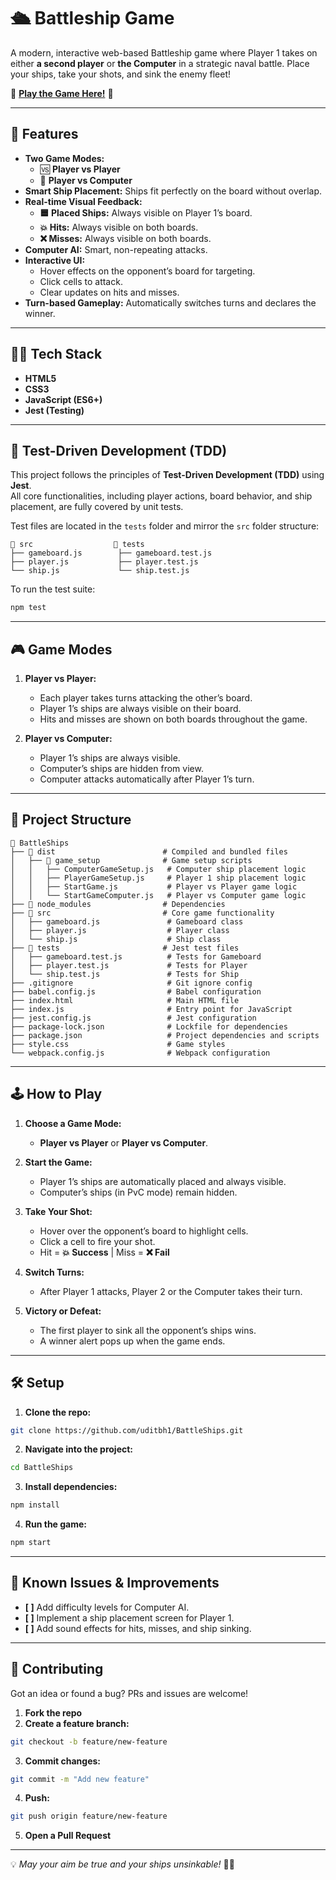 # 🛳️ Battleship Game  

A modern, interactive web-based Battleship game where Player 1 takes on either **a second player** or **the Computer** in a strategic naval battle. Place your ships, take your shots, and sink the enemy fleet!  

🎉 **[Play the Game Here!](https://uditbh1.github.io/BattleShips/)** 🎉  

---

## 🚀 Features  

- **Two Game Modes:**  
    - 🆚 **Player vs Player**  
    - 🤖 **Player vs Computer**  
- **Smart Ship Placement:** Ships fit perfectly on the board without overlap.  
- **Real-time Visual Feedback:**  
    - **🟦 Placed Ships:** Always visible on Player 1’s board.  
    - **💥 Hits:** Always visible on both boards.  
    - **❌ Misses:** Always visible on both boards.  
- **Computer AI:** Smart, non-repeating attacks.  
- **Interactive UI:**  
    - Hover effects on the opponent’s board for targeting.  
    - Click cells to attack.  
    - Clear updates on hits and misses.  
- **Turn-based Gameplay:** Automatically switches turns and declares the winner.  

---

## 🧑‍💻 Tech Stack  

- **HTML5**  
- **CSS3**  
- **JavaScript (ES6+)**  
- **Jest (Testing)**  

---

## 🧪 Test-Driven Development (TDD)  

This project follows the principles of **Test-Driven Development (TDD)** using **Jest**.  
All core functionalities, including player actions, board behavior, and ship placement, are fully covered by unit tests.  

Test files are located in the `tests` folder and mirror the `src` folder structure:  

```
📁 src                  📁 tests  
├── gameboard.js        ├── gameboard.test.js  
├── player.js           ├── player.test.js  
└── ship.js             └── ship.test.js  
```

To run the test suite:  
```bash
npm test
```

---

## 🎮 Game Modes  

1. **Player vs Player:**  
   - Each player takes turns attacking the other’s board.  
   - Player 1’s ships are always visible on their board.  
   - Hits and misses are shown on both boards throughout the game.  

2. **Player vs Computer:**  
   - Player 1’s ships are always visible.  
   - Computer’s ships are hidden from view.  
   - Computer attacks automatically after Player 1’s turn.  

---

## 📂 Project Structure  

```
📁 BattleShips
├── 📁 dist                        # Compiled and bundled files
│   ├── 📁 game_setup              # Game setup scripts
│   │   ├── ComputerGameSetup.js   # Computer ship placement logic
│   │   ├── PlayerGameSetup.js     # Player 1 ship placement logic
│   │   ├── StartGame.js           # Player vs Player game logic
│   │   └── StartGameComputer.js   # Player vs Computer game logic
├── 📁 node_modules                # Dependencies
├── 📁 src                         # Core game functionality
│   ├── gameboard.js               # Gameboard class
│   ├── player.js                  # Player class
│   └── ship.js                    # Ship class
├── 📁 tests                       # Jest test files
│   ├── gameboard.test.js          # Tests for Gameboard
│   ├── player.test.js             # Tests for Player
│   └── ship.test.js               # Tests for Ship
├── .gitignore                     # Git ignore config
├── babel.config.js                # Babel configuration
├── index.html                     # Main HTML file
├── index.js                       # Entry point for JavaScript
├── jest.config.js                 # Jest configuration
├── package-lock.json              # Lockfile for dependencies
├── package.json                   # Project dependencies and scripts
├── style.css                      # Game styles
└── webpack.config.js              # Webpack configuration
```

---

## 🕹️ How to Play  

1. **Choose a Game Mode:**  
   - **Player vs Player** or **Player vs Computer**.  

2. **Start the Game:**  
   - Player 1’s ships are automatically placed and always visible.  
   - Computer’s ships (in PvC mode) remain hidden.  

3. **Take Your Shot:**  
   - Hover over the opponent’s board to highlight cells.  
   - Click a cell to fire your shot.  
   - Hit = **💥 Success** | Miss = **❌ Fail**  

4. **Switch Turns:**  
   - After Player 1 attacks, Player 2 or the Computer takes their turn.  

5. **Victory or Defeat:**  
   - The first player to sink all the opponent’s ships wins.  
   - A winner alert pops up when the game ends.  

---

## 🛠️ Setup  

1. **Clone the repo:**  
```bash
git clone https://github.com/uditbh1/BattleShips.git
```

2. **Navigate into the project:**  
```bash
cd BattleShips
```

3. **Install dependencies:**  
```bash
npm install
```

4. **Run the game:**  
```bash
npm start
```

---

## 🐛 Known Issues & Improvements  

- **[ ]** Add difficulty levels for Computer AI.  
- **[ ]** Implement a ship placement screen for Player 1.  
- **[ ]** Add sound effects for hits, misses, and ship sinking.  

---

## 🤝 Contributing  

Got an idea or found a bug? PRs and issues are welcome!  

1. **Fork the repo**  
2. **Create a feature branch:**  
```bash
git checkout -b feature/new-feature
```
3. **Commit changes:**  
```bash
git commit -m "Add new feature"
```
4. **Push:**  
```bash
git push origin feature/new-feature
```
5. **Open a Pull Request**  

---

💡 *May your aim be true and your ships unsinkable!* 🌊⚓  
